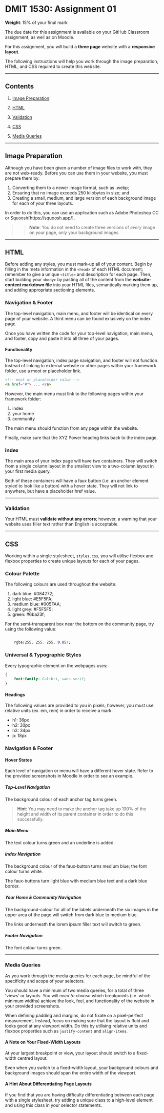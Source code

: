 # DMIT 1530: Assignment 01

**Weight**: 15% of your final mark

The due date for this assignment is available on your GitHub Classroom assignment, as well as on Moodle. 

For this assignment, you will build a **three page** website with a **responsive layout**.

The following instructions will help you work through the image preparation, HTML, and CSS required to create this website.

---

## Contents

1. [Image Preparation](#image-preparation)

2. [HTML](#html)

3. [Validation](#validation)

4. [CSS](#css)

5. [Media Queries](#media-queries)

---

## Image Preparation

Although you have been given a number of image files to work with, they are not web-ready. Before you can use them in your website, you must prepare them by:

1. Converting them to a newer image format, such as .webp;
2. Ensuring that no image exceeds 250 kilobytes in size; and
3. Creating a small, medium, and large version of each background image for each of your three layouts. 

In order to do this, you can use an application such as Adobe Photoshop CC or Squoosh[https://squoosh.app/].

>> **Note**: You do not need to create three versions of *every* image on your page, only your background images.

---

## HTML

Before adding any styles, you must mark-up all of your content. Begin by filling in the meta information in the `<head>` of each HTML document; remember to give a unique `<title>` and description for each page. Then, start building your `<body>` by pasting all of the content from the **website-content markdown file** into your HTML files, semantically marking them up, and adding appropriate sectioning elements.


### Navigation & Footer

The top-level navigation, main menu, and footer will be identical on every page of your website. A third menu can be found exlusively on the index page. 

Once you have written the code for your top-level navigation, main menu, and footer, copy and paste it into all three of your pages.


#### Functionality

The top-level navigation, index page navigation, and footer will not function. Instead of linking to external website or other pages within your framework folder, use a moot or placeholder link.

```HTML
<!-- moot or placeholder value -->
<a href="#"> ... </a>
```

However, the main menu must link to the following pages within your framework folder:

1. index
2. your home
3. community

The main menu should function from any page within the website.

Finally, make sure that the XYZ Power heading links back to the index page.

### index

The main area of your index page will have two containers. They will switch from a single column layout in the smallest view to a two-column layout in your first media query. 

Both of these containers will have a faux button (i.e. an anchor element styled to look like a button) with a hover state. They will not link to anywhere, but have a placeholder href value.

---

### Validation

Your HTML must **validate without any errors**; however, a warning that your website uses filler text rather than English is acceptable.

---

## CSS

Working within a single stylesheet, `styles.css`, you will utilise flexbox and flexbox properties to create unique layouts for each of your pages. 

### Colour Palette

The following colours are used throughout the website:

1. dark blue:   #084272;
2. light blue:  #E5F5FA;
3. medium blue: #005FAA;
4. light grey:  #F5F5F5;
5. green:       #6ba23f;

For the semi-transparent box near the bottom on the community page, try using the following value:

```CSS

	rgba(255, 255, 255, 0.85);

```


### Universal & Typographic Styles

Every typographic element on the webpages uses:

```CSS
{
	font-family: Calibri, sans-serif;
}
```

#### Headings

The following values are provided to you in pixels; however, you must use relative units (ex. em, rem) in order to receive a mark.

* h1: 36px
* h2: 30px
* h3: 34px
* p: 18px

### Navigation & Footer

#### Hover States

Each level of navigation or menu will have a different hover state. Refer to the provided screenshots in Moodle in order to see an example. 


##### Top-Level Navigation

The background colour of each anchor tag turns green. 

> **Hint**: You may need to make the anchor tag take up 100% of the height and width of its parent container in order to do this successfully.


##### Main Menu

The text colour turns green and an underline is added.


##### index Navigation

The background colour of the faux-button turns medium blue; the font colour turns white.

The faux-buttons turn light blue with medium blue text and a dark blue border.


##### Your Home & Community Navigation

The background-colour for all of the labels  underneath the six images in the upper area of the page will switch from dark blue to medium blue.

The links underneath the lorem ipsum filler text will switch to green.


##### Footer Navigation

The font colour turns green.

---

### Media Queries

As you work through the media queries for each page, be mindful of the specificity and scope of your selectors.

You should have a minimum of two media queries, for a total of three 'views' or layouts. You will *need to choose* which breakpoints (i.e. which minimum widths) achieve the look, feel, and functionality of the website in your provided screenshots. 

When defining padding and margins, do not fixate on a pixel-perfect measurement. Instead, focus on making sure that the layout is fluid and looks good at any viewport width. Do this by utilising relative units and flexbox properties such as `justify-content` and `align-items`.


#### A Note on Your Fixed-Width Layouts

At your largest breakpoint or view, your layout should switch to a fixed-width centred layout.

Even when you switch to a fixed-width layout, your background colours and background images should span the entire width of the viewport. 


#### A Hint About Differentiating Page Layouts

If you find that you are having difficulty differentiating between each page with a single stylesheet, try adding a unique class to a high-level element and using this class in your selector statements. 